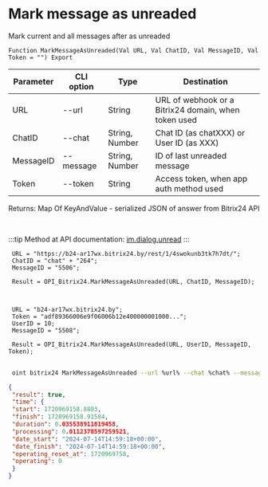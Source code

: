 ﻿---
sidebar_position: 7
---

# Mark message as unreaded
 Mark current and all messages after as unreaded



`Function MarkMessageAsUnreaded(Val URL, Val ChatID, Val MessageID, Val Token = "") Export`

 | Parameter | CLI option | Type | Destination |
 |-|-|-|-|
 | URL | --url | String | URL of webhook or a Bitrix24 domain, when token used |
 | ChatID | --chat | String, Number | Chat ID (as chatXXX) or User ID (as XXX) |
 | MessageID | --message | String, Number | ID of last unreaded message |
 | Token | --token | String | Access token, when app auth method used |

 
 Returns: Map Of KeyAndValue - serialized JSON of answer from Bitrix24 API

<br/>

:::tip
Method at API documentation: [im.dialog.unread](https://dev.1c-bitrix.ru/learning/course/?COURSE_ID=93&LESSON_ID=12055)
:::
<br/>


```bsl title="Code example"
 URL = "https://b24-ar17wx.bitrix24.by/rest/1/4swokunb3tk7h7dt/";
 ChatID = "chat" + "264";
 MessageID = "5506";
 
 Result = OPI_Bitrix24.MarkMessageAsUnreaded(URL, ChatID, MessageID);
 
 
 
 URL = "b24-ar17wx.bitrix24.by";
 Token = "adf89366006e9f06006b12e400000001000...";
 UserID = 10;
 MessageID = "5508";
 
 Result = OPI_Bitrix24.MarkMessageAsUnreaded(URL, UserID, MessageID, Token);
```
	


```sh title="CLI command example"
 
 oint bitrix24 MarkMessageAsUnreaded --url %url% --chat %chat% --message %message% --token %token%

```

```json title="Result"
{
 "result": true,
 "time": {
 "start": 1720969158.8803,
 "finish": 1720969158.91584,
 "duration": 0.035538911819458,
 "processing": 0.0112378597259521,
 "date_start": "2024-07-14T14:59:18+00:00",
 "date_finish": "2024-07-14T14:59:18+00:00",
 "operating_reset_at": 1720969758,
 "operating": 0
 }
}
```
